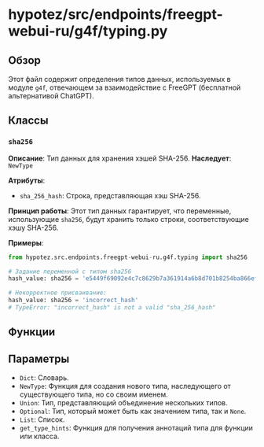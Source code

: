 # hypotez/src/endpoints/freegpt-webui-ru/g4f/typing.py

## Обзор

Этот файл содержит определения типов данных, используемых в модуле `g4f`, отвечающем за взаимодействие с FreeGPT (бесплатной альтернативой ChatGPT). 

## Классы

### `sha256`

**Описание**: Тип данных для хранения хэшей SHA-256.
**Наследует**: `NewType`

**Атрибуты**: 
- `sha_256_hash`: Строка, представляющая хэш SHA-256.

**Принцип работы**:
Этот тип данных гарантирует, что переменные, использующие `sha256`, будут хранить только строки, соответствующие хэшу SHA-256.

**Примеры**:
```python
from hypotez.src.endpoints.freegpt-webui-ru.g4f.typing import sha256

# Задание переменной с типом sha256
hash_value: sha256 = 'e5449f69092e4c7c8629b7a361914a6b8d701b8254ba866ef243f777d2e681c6' 

# Некорректное присваивание:
hash_value: sha256 = 'incorrect_hash' 
# TypeError: "incorrect_hash" is not a valid "sha_256_hash"
```

## Функции

## Параметры

- `Dict`: Словарь.
- `NewType`:  Функция для создания нового типа, наследующего от существующего типа, но со своим именем.
- `Union`: Тип, представляющий объединение нескольких типов.
- `Optional`: Тип, который может быть как значением типа, так и `None`.
- `List`: Список.
- `get_type_hints`:  Функция для получения аннотаций типа для функции или класса.